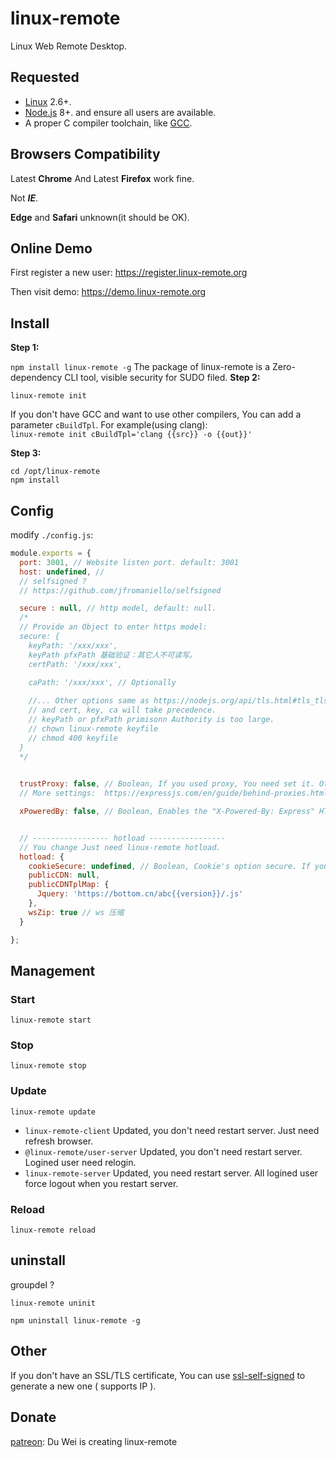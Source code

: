 # linux-remote
<!-- A Webside Remote Desktop of Linux. -->
Linux Web Remote Desktop.

## Requested
- [Linux](https://github.com/torvalds/linux) 2.6+.
- [Node.js](https://nodejs.org) 8+. and ensure all users are available.
- A proper C compiler toolchain, like [GCC](https://gcc.gnu.org/).
## Browsers Compatibility
Latest **Chrome** And Latest **Firefox** work fine. 

Not ___IE___.

**Edge** and **Safari** unknown(it should be OK).

## Online Demo
First register a new user: 
https://register.linux-remote.org

Then visit demo:
https://demo.linux-remote.org

## Install
**Step 1:**

`npm install linux-remote -g`
The package of linux-remote  is a Zero-dependency CLI tool, <!--One file one command. Easily -->visible security for SUDO filed.
**Step 2:**

`linux-remote init`

If you don't have GCC and want to use other compilers, You can add a parameter `cBuildTpl`. For example(using clang):<br>
`linux-remote init cBuildTpl='clang {{src}} -o {{out}}'`

<!-- This command requires root authority. -->
**Step 3:**
```
cd /opt/linux-remote
npm install
```
## Config

modify `./config.js`:
```js
module.exports = {
  port: 3001, // Website listen port. default: 3001
  host: undefined, // 
  // selfsigned ?
  // https://github.com/jfromaniello/selfsigned

  secure : null, // http model, default: null.
  /*
  // Provide an Object to enter https model: 
  secure: {
    keyPath: '/xxx/xxx', 
    keyPath pfxPath 基础验证：其它人不可读写。
    certPath: '/xxx/xxx', 
    
    caPath: '/xxx/xxx', // Optionally

    //... Other options same as https://nodejs.org/api/tls.html#tls_tls_createsecurecontext_options
    // and cert, key, ca will take precedence.
    // keyPath or pfxPath primisonn Authority is too large.  
    // chown linux-remote keyfile
    // chmod 400 keyfile
  }
  */

  
  trustProxy: false, // Boolean, If you used proxy, You need set it. Otherwise, you will not get the real IP when you login.
  // More settings:  https://expressjs.com/en/guide/behind-proxies.html

  xPoweredBy: false, // Boolean, Enables the "X-Powered-By: Express" HTTP header.


  // ----------------- hotload -----------------
  // You change Just need linux-remote hotload.
  hotload: {
    cookieSecure: undefined, // Boolean, Cookie's option secure. If you are use https, You can set it true.
    publicCDN: null,
    publicCDNTplMap: {
      Jquery: 'https://bottom.cn/abc{{version}}/.js'
    },
    wsZip: true // ws 压缩
  }

};
```
## Management
<!-- manager 去掉。
You can add a normal user for management. So you will not need to enter `sudo`.
- add manager: `usermod -a -G linux-remote username`
- remove manager: `gpasswd -d username linux-remote`--> 
<!-- WTF name of gpasswd https://unix.stackexchange.com/questions/10852/whats-the-difference-between-sbin-nologin-and-bin-false -->
### Start 
`linux-remote start`
### Stop 
`linux-remote stop`

### Update 
`linux-remote update`
- `linux-remote-client` Updated, you don't need restart server. Just need refresh browser.
- `@linux-remote/user-server` Updated, you don't need restart server. Logined user need relogin.
- `linux-remote-server` Updated, you need restart server.  All logined user force logout when you restart server.

### Reload 
`linux-remote reload`
<!--
## hotload 
`linux-remote hotload`
-->
## uninstall 
groupdel ?
```
linux-remote uninit

npm uninstall linux-remote -g
```

## Other
<!--Configured with SSL certificate, your connection ( https and wss ) is secure. And you don't need verifying the Host Key first time like SSH.-->
If you don't have an SSL/TLS certificate, You can use [ssl-self-signed](https://github.com/linux-remote/ssl-self-signed) to generate a new one ( supports IP ).

## Donate
[patreon](https://www.patreon.com/hezedu): Du Wei is creating linux-remote

<!-- | Paypal | AliPay | WechatPay |
| ------------- | ------------- | ------------- |
| <a href="https://www.paypal.me/hezedu" target="_blank"><img src="https://www.paypalobjects.com/webstatic/paypalme/images/pp_logo_small.png" width="150"></a> | <img src="https://github.com/hezedu/SomethingBoring/blob/master/pay/alipay.png?raw=true&v=2" width="150"> | <img src="https://github.com/hezedu/SomethingBoring/blob/master/pay/wxpay.png?raw=true&v=2" width="150"> -->

